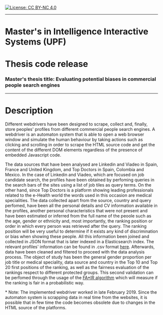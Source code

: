 [![License: CC BY-NC 4.0](https://img.shields.io/badge/License-CC%20BY--NC%204.0-lightgrey.svg)](https://creativecommons.org/licenses/by-nc/4.0/)

---
# Master's in Intelligence Interactive Systems (UPF)
# Thesis code release
### Master's thesis title: Evaluating potential biases in commercial people search engines
---

# Description

Different webdrivers have been designed to scrape, collect and, finally, store peoples' profiles from different commercial people search engines. A webdriver is an automaton system that is able to open a web browser window and simulate the human behaviour by taking actions such as clicking and scrolling in order to scrape the HTML source code and get the content of the different DOM elements regardless of the presence of embedded Javascript code. 

The data sources that have been analysed are Linkedin and Viadeo in Spain, France and United Kingdom, and Top Doctors in Spain, Colombia and Mexico. In the case of Linkedin and Viadeo, which are focused on job candidate search, the profiles have been obtained by perfoming queries in the search bars of the sites using a list of job tiles as query terms. On the other hand, since Top Doctors is a platform showing leading professionals related to the e-Health world the words used in this occasion are medical specialities. The data collected apart from the source, country and query perfomed, have been all the personal details and CV information available in the profiles, another personal characteristics that were not present and have been estimated or inferred from the full name of the peoole such as the age, gender or ethnicity and, most importantly, the ranking position or order in which every person was retrieved after the query. The ranking position will be very useful to determine if it exists any kind of discrimination or bias when showing these people. All this information been joined and collected in JSON format that is later indexed in a Elasticsearch index. The relevant profiles' information
can be found in .csv format [here](https://github.com/sgalinma/tfm-miis-data-release/).
Afterwards, data have been cleaned and filtered to proceed with the data analysis process. The object of study has been the general gender proportion per job title or medical speciality, data source and country in the Top 10 and Top 20 first positions of the ranking, as well as the fairness evaluation of the rankings respect to different protected groups. This second validation can be perfomed through the usage of the [FA\*IR algorithm](https://github.com/fair-search/fairsearch-fair-python) which will measure if the ranking is fair in a probabilistic way. 


\* Note: The implemented webdriver worked in late February 2019. Since the automaton system is scrapping data in real time from the websites, it is possible that in few time the code becomes obsolete due to changes in the HTML source of the platforms.
